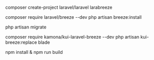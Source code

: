 composer create-project laravel/laravel larabreeze

composer require laravel/breeze --dev
php artisan breeze:install

php artisan migrate

composer require kamona/kui-laravel-breeze --dev
php artisan kui-breeze:replace blade

npm install & npm run build

